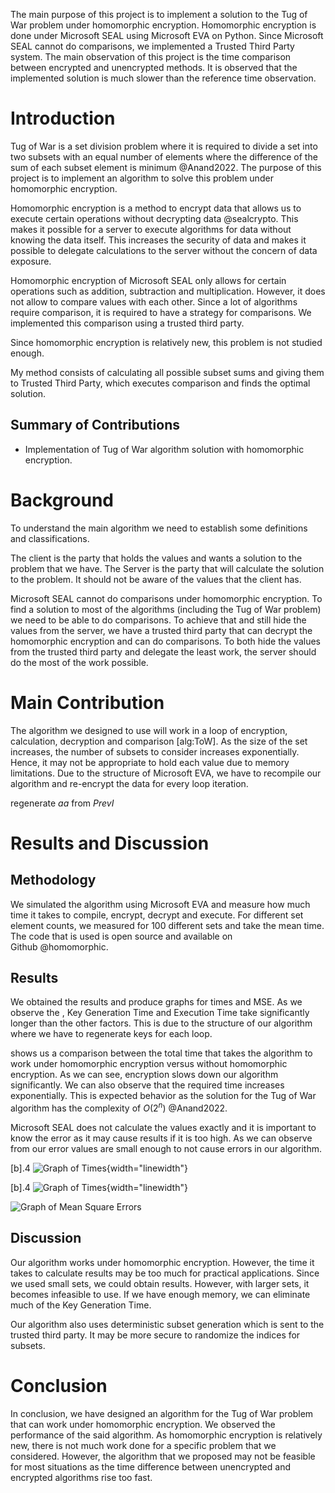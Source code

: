 The main purpose of this project is to implement a solution to the Tug of War problem under homomorphic encryption. Homomorphic encryption is done under Microsoft SEAL using Microsoft EVA on Python. Since Microsoft SEAL cannot do comparisons, we implemented a Trusted Third Party system. The main observation of this project is the time comparison between encrypted and unencrypted methods. It is observed that the implemented solution is much slower than the reference time observation.

Introduction
============

Tug of War is a set division problem where it is required to divide a set into two subsets with an equal number of elements where the difference of the sum of each subset element is minimum @Anand2022. The purpose of this project is to implement an algorithm to solve this problem under homomorphic encryption.

Homomorphic encryption is a method to encrypt data that allows us to execute certain operations without decrypting data @sealcrypto. This makes it possible for a server to execute algorithms for data without knowing the data itself. This increases the security of data and makes it possible to delegate calculations to the server without the concern of data exposure.

Homomorphic encryption of Microsoft SEAL only allows for certain operations such as addition, subtraction and multiplication. However, it does not allow to compare values with each other. Since a lot of algorithms require comparison, it is required to have a strategy for comparisons. We implemented this comparison using a trusted third party.

Since homomorphic encryption is relatively new, this problem is not studied enough.

My method consists of calculating all possible subset sums and giving them to Trusted Third Party, which executes comparison and finds the optimal solution.

Summary of Contributions
------------------------

-   Implementation of Tug of War algorithm solution with homomorphic encryption.

Background
==========

To understand the main algorithm we need to establish some definitions and classifications.

The client is the party that holds the values and wants a solution to the problem that we have. The Server is the party that will calculate the solution to the problem. It should not be aware of the values that the client has.

Microsoft SEAL cannot do comparisons under homomorphic encryption. To find a solution to most of the algorithms (including the Tug of War problem) we need to be able to do comparisons. To achieve that and still hide the values from the server, we have a trusted third party that can decrypt the homomorphic encryption and can do comparisons. To both hide the values from the trusted third party and delegate the least work, the server should do the most of the work possible.

Main Contribution
=================

The algorithm we designed to use will work in a loop of encryption, calculation, decryption and comparison [alg:ToW]. As the size of the set increases, the number of subsets to consider increases exponentially. Hence, it may not be appropriate to hold each value due to memory limitations. Due to the structure of Microsoft EVA, we have to recompile our algorithm and re-encrypt the data for every loop iteration.

regenerate $aa$ from $PrevI$

Results and Discussion
======================

Methodology
-----------

We simulated the algorithm using Microsoft EVA and measure how much time it takes to compile, encrypt, decrypt and execute. For different set element counts, we measured for 100 different sets and take the mean time. The code that is used is open source and available on Github @homomorphic.

Results
-------

We obtained the results and produce graphs for times and MSE. As we observe the , Key Generation Time and Execution Time take significantly longer than the other factors. This is due to the structure of our algorithm where we have to regenerate keys for each loop.

shows us a comparison between the total time that takes the algorithm to work under homomorphic encryption versus without homomorphic encryption. As we can see, encryption slows down our algorithm significantly. We can also observe that the required time increases exponentially. This is expected behavior as the solution for the Tug of War algorithm has the complexity of $O(2^n)$ @Anand2022.

Microsoft SEAL does not calculate the values exactly and it is important to know the error as it may cause results if it is too high. As we can observe from our error values are small enough to not cause errors in our algorithm.

[b]<span>.4</span> ![Graph of Times<span data-label="fig:Times"></span>](Figures/IndTimes.png "fig:"){width="linewidth"}

[b]<span>.4</span> ![Graph of Times<span data-label="fig:Times"></span>](Figures/TotalTimes.png "fig:"){width="linewidth"}

![Graph of Mean Square Errors<span data-label="fig:mse"></span>](Figures/Mse.png)

Discussion
----------

Our algorithm works under homomorphic encryption. However, the time it takes to calculate results may be too much for practical applications. Since we used small sets, we could obtain results. However, with larger sets, it becomes infeasible to use. If we have enough memory, we can eliminate much of the Key Generation Time.

Our algorithm also uses deterministic subset generation which is sent to the trusted third party. It may be more secure to randomize the indices for subsets.

Conclusion
==========

In conclusion, we have designed an algorithm for the Tug of War problem that can work under homomorphic encryption. We observed the performance of the said algorithm. As homomorphic encryption is relatively new, there is not much work done for a specific problem that we considered. However, the algorithm that we proposed may not be feasible for most situations as the time difference between unencrypted and encrypted algorithms rise too fast.
